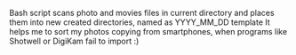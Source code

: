Bash script scans photo and movies files in current directory and places them into new created directories, named as YYYY_MM_DD template
It helps me to sort my photos copying from smartphones, when programs like Shotwell or DigiKam fail to import :)
